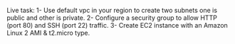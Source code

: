 Live task:
1- Use default vpc in your region to create two subnets one is public and other is private.
2- Configure a security group to allow HTTP (port 80) and SSH (port 22) traffic. 
3- Create EC2 instance with an Amazon Linux 2 AMI & t2.micro type.
